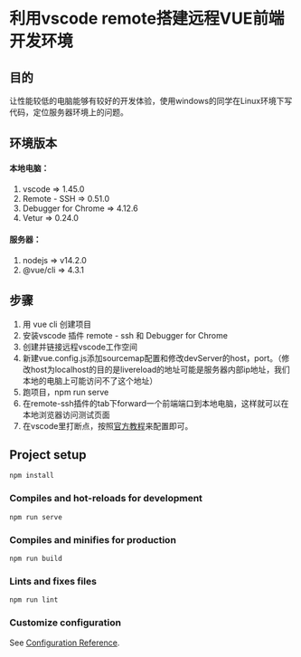 # 利用vscode remote搭建远程VUE前端开发环境
## 目的
让性能较低的电脑能够有较好的开发体验，使用windows的同学在Linux环境下写代码，定位服务器环境上的问题。
## 环境版本
#### 本地电脑：
1. vscode => 1.45.0
2. Remote - SSH => 0.51.0
3. Debugger for Chrome => 4.12.6
4. Vetur => 0.24.0
#### 服务器：
1. nodejs => v14.2.0
2. @vue/cli => 4.3.1

## 步骤
1. 用 vue cli 创建项目
2. 安装vscode 插件 remote - ssh 和 Debugger for Chrome
3. 创建并链接远程vscode工作空间
4. 新建vue.config.js添加sourcemap配置和修改devServer的host，port。（修改host为localhost的目的是livereload的地址可能是服务器内部ip地址，我们本地的电脑上可能访问不了这个地址）
5. 跑项目，npm run serve
6. 在remote-ssh插件的tab下forward一个前端端口到本地电脑，这样就可以在本地浏览器访问测试页面
7. 在vscode里打断点，按照[官方教程](https://cn.vuejs.org/v2/cookbook/debugging-in-vscode.html)来配置即可。

## Project setup
```
npm install
```

### Compiles and hot-reloads for development
```
npm run serve
```

### Compiles and minifies for production
```
npm run build
```

### Lints and fixes files
```
npm run lint
```

### Customize configuration
See [Configuration Reference](https://cli.vuejs.org/config/).
